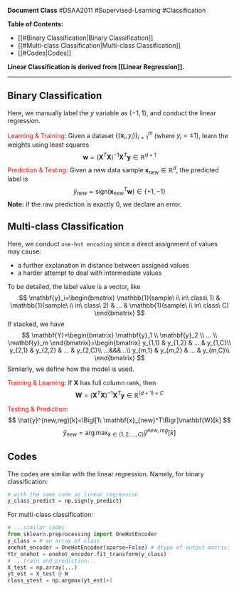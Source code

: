 
**Document Class** #DSAA2011  #Supervised-Learning #Classification 

**Table of Contents:**
- [[#Binary Classification|Binary Classification]]
- [[#Multi-class Classification|Multi-class Classification]]
- [[#Codes|Codes]]

**Linear Classification is derived from [[Linear Regression]].**

---
## Binary Classification

Here, we manually label the $y$ variable as $\{-1,1\}$, and conduct the linear regression.

<font color=red>Learning & Training</font>: Given a dataset $\{(\mathbf{x}_i,y_i)\}^m_{i=1}$ (where $y_i=\pm1$), learn the weights using least squares
$$
\mathbf{w}=(\mathbf{X}^T\mathbf{X})^{-1}\mathbf{X}^T\mathbf{y}\in\mathbb{R}^{d+1}
$$
<font color=red>Prediction & Testing</font>: Given a new data sample $\mathbf{x}_{new}\in\mathbb{R}^d$, the predicted label is
$$
\hat{y}_{new}=\text{sign}(\mathbf{x}_{new}^T\mathbf{w})\in\{+1,-1\}
$$
**Note:** if the raw prediction is exactly 0, we declare an error.

## Multi-class Classification

Here, we conduct `one-hot encoding` since a direct assignment of values may cause:
- a further explanation in distance between assigned values
- a harder attempt to deal with intermediate values

To be detailed, the label value is a vector, like
$$
\mathbf{y}_i=\begin{bmatrix}
\mathbb{1}(sample\ i\ in\ class\ 1) & \mathbb{1}(sample\ i\ in\ class\ 2) & ... & \mathbb{1}(sample\ i\ in\ class\ C)
\end{bmatrix}
$$
If stacked, we have
$$
\mathbf{Y}=\begin{bmatrix}
\mathbf{y}_1 \\ \mathbf{y}_2 \\ ... \\ \mathbf{y}_m
\end{bmatrix}=\begin{bmatrix}
y_{1,1} & y_{1,2} & ... & y_{1,C}\\
y_{2,1} & y_{2,2} & ... & y_{2,C}\\
...&&&...\\
y_{m,1} & y_{m,2} & ... & y_{m,C}\\
\end{bmatrix}
$$
Similarly, we define how the model is used.

<font color=red>Training & Learning</font>:
If $\mathbf{X}$ has full column rank, then
$$
\mathbf{W}=(\mathbf{X}^T\mathbf{X})^{-1}\mathbf{X}^T\mathbf{y}\in\mathbb{R}^{(d+1)\times C}
$$

<font color=red>Testing & Prediction</font>:
$$
\hat{y}^{new,reg}[k]=\Bigl[1\ \mathbf{x}_{new}^T\Bigr]\mathbf{W}[k]
$$
$$
\hat{y}_{new}=\arg\max_{k\in\{1,2,...,C\}}\hat{y}^{new,reg}[k]
$$
## Codes

The codes are similar with the linear regression. Namely, for binary classification:

```python
# with the same code as linear regression
y_class_predict = np.sign(y_predict)
```

For multi-class classification:

```python
# ...similar codes
from sklearn.preprocessing import OneHotEncoder
y_class = # an array of class
onehot_encoder = OneHotEncoder(sparse=False) # dtype of output matrix: sparse or sparse_output
Ytr_onehot = onehot_encoder.fit_transform(y_class)
# ...train and prediction...
X_test = np.array(...)
yt_est = X_test @ W
class_ytest = np.argmax(yt_est)+1
```